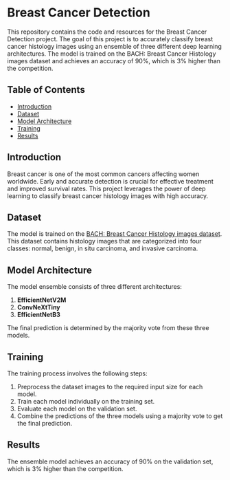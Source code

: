 # Breast Cancer Detection

This repository contains the code and resources for the Breast Cancer Detection project. The goal of this project is to accurately classify breast cancer histology images using an ensemble of three different deep learning architectures. The model is trained on the BACH: Breast Cancer Histology images dataset and achieves an accuracy of 90%, which is 3% higher than the competition.

## Table of Contents

- [Introduction](#introduction)
- [Dataset](#dataset)
- [Model Architecture](#model-architecture)
- [Training](#training)
- [Results](#results)

## Introduction

Breast cancer is one of the most common cancers affecting women worldwide. Early and accurate detection is crucial for effective treatment and improved survival rates. This project leverages the power of deep learning to classify breast cancer histology images with high accuracy.

## Dataset

The model is trained on the [BACH: Breast Cancer Histology images dataset](https://www.kaggle.com/datasets/truthisneverlinear/bach-breast-cancer-histology-images). This dataset contains histology images that are categorized into four classes: normal, benign, in situ carcinoma, and invasive carcinoma.

## Model Architecture

The model ensemble consists of three different architectures:

1. **EfficientNetV2M**
2. **ConvNeXtTiny**
3. **EfficientNetB3**

The final prediction is determined by the majority vote from these three models.

## Training

The training process involves the following steps:

1. Preprocess the dataset images to the required input size for each model.
2. Train each model individually on the training set.
3. Evaluate each model on the validation set.
4. Combine the predictions of the three models using a majority vote to get the final prediction.

## Results

The ensemble model achieves an accuracy of 90% on the validation set, which is 3% higher than the competition.
